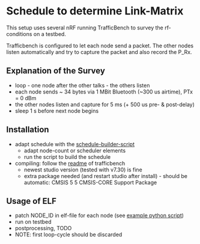 # Schedule to determine Link-Matrix

This setup uses several nRF running TrafficBench to survey the rf-conditions on a testbed.

Trafficbench is configured to let each node send a packet. The other nodes listen automatically and try to capture the packet and also record the P_Rx.

## Explanation of the Survey

- loop - one node after the other talks - the others listen
- each node sends ~ 34 bytes via 1 MBit Bluetooth (~300 us airtime), PTx = 0 dBm
- the other nodes listen and capture for 5 ms (+ 500 us pre- & post-delay)
- sleep 1 s before next node begins

## Installation

- adapt schedule with the [schedule-builder-script](./py_package/schedule_builder/build.py)
  - adapt node-count or scheduler elements
  - run the script to build the schedule
- compiling: follow the [readme](./trafficbench/README.md) of trafficbench
  - newest studio version (tested with v7.30) is fine
  - extra package needed (and restart studio after install) - should be automatic: CMSIS 5 5 CMSIS-CORE Support Package

## Usage of ELF

- patch NODE_ID in elf-file for each node (see [example python script](./_build/update_and_patch.py))
- run on testbed
- postprocessing, TODO
- NOTE: first loop-cycle should be discarded
